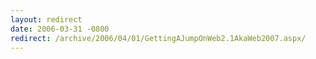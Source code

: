 ```yaml
---
layout: redirect
date: 2006-03-31 -0800
redirect: /archive/2006/04/01/GettingAJumpOnWeb2.1AkaWeb2007.aspx/
---
```

